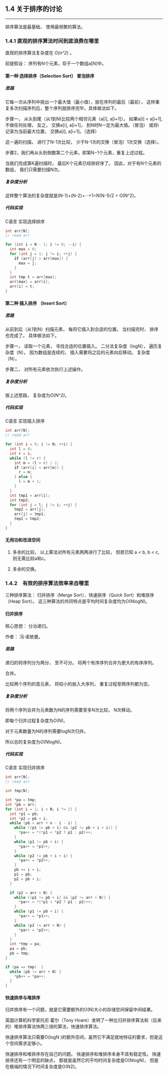 ## 1.4 关于排序的讨论

-----

排序算法是最基础、 使用最频繁的算法。

### 1.4.1 直观的排序算法时间到底浪费在哪里

直观的排序算法复杂度在 *O(n^2)* 。

前提假设： 序列有N个元素，存于一个数组a\[N\]中。

#### 第一种 选择排序（Selection Sort） 冒泡排序

##### 思路

它每一次从序列中挑出一个最大值（最小值），放在序列的最后（最前），
这样重复多次扫描序列后，整个序列就排序完毕，具体做法如下。

步骤一， 从头到尾（从1到N)比较两个相邻元素（a\[i\], a\[i+1\]）。
如果a\[i\] \< a\[i+1\], 不做任何处理，
反之， 交换a\[i\], a\[i+1\]， 到N时N一定为最大值。（冒泡）
或将i记录为当前最大位置， 交换a\[i\], a\[i+1\]。（选择）

这一遍的扫描， 进行了N-1次比较，
少于N-1次的交换（冒泡）1次交换（选择）。

步骤2，我们再从头到倒数第二个元素，即第N−1个元素，重复上述过程。

当我们完成第K遍扫描时， 最后K个元素已经排好序了。
因此，对于有N个元素的数组， 我们只需要扫描N次。

##### 复杂度分析

这样整个算法的复杂度就是(N-1)+(N-2)+···+1=N(N-1)/2 = O(N^2)。

##### 代码实现

C语言 实现选择排序

``` c
int arr[N];
// read arr

for (int i = N - 1; i != 0; --i) {
  int max = 0;
  for (int j = 1; j != i; ++j) {
    if (arr[j] > arr[max]) {
      max = j;
    }
  }
  int tmp t = arr[max];
  arr[max] = arr[i];
  arr[i] = t;
}
```

#### 第二种 插入排序 （Insert Sort）

##### 思路

从前到后（从1到N）扫描元素， 每将它插入到合适的位置。
当扫描完时， 排序也完成了。
具体做法如下。

步骤一，
读取一个元素， 寻找合适的位置插入。
二分法复杂度（logN）， 遍历复杂度（N）。
因为数组是连续的， 插入需要将之后的元素向后移动。
复杂度（N）。

步骤二，
对所有元素依次执行上述操作。

##### 复杂度分析

按上述思路， 复杂度为*O(N^2)*。

##### 代码实现

C语言 实现插入排序

``` c
int arr[N];
// read arr

for (int i = 0; i != N; ++i) {
  int l = 0;
  int r = i;
  while (l != r) {
    int m = (l + r) / 2;
    if (arr[i] < arr[m]) {
      r = m;
    } else {
      l = m + 1;
    }
  }
  int tmp1 = arr[i];
  int tmp2;
  for (int j = l; j != i; ++j) {
    tmp2 = arr[j];
    arr[j] = tmp1;
    tmp1 = tmp2;
  }
}
```

#### 无用功和改进空间

1.  多余的比较， 以上算法对所有元素两两进行了比较，
    但若已知 a \< b, b \< c, 则无需比较a和c。

2.  多余的交换。

### 1.4.2　有效的排序算法效率来自哪里

三种排序算法： 归并排序（Merge Sort）、快速排序（Quick Sort）和堆排序（Heap Sort）。
这三种算法的共同特点是平均时间复杂度均为O(NlogN)。

#### 归并排序

核心思想： 分治递归。

作者： 冯·诺依曼。

##### 思路

递归的将序列分为两分， 至不可分。
将两个有序序列合并为更大的有序序列。

合并。

比较两个序列的首元素， 将较小的放入大序列，
重复过程至两序列都为空。

##### 复杂度分析

将两个序列合并为元素数为N的序列需要至多N次比较， N次移动。

即每个归并过程复杂度为*O(N)*。

对于元素数量为N的序列需要logN次归并。

所以总的复杂度为*O(NlogN)*。

##### 代码实现

C语言 实现归并排序

``` c
int arr[N];
// read arr

int tmp[N];

int *pa = tmp;
int *pb = arr;
for (int i = 1; i < N; i *= 2) {
  int *p1 = pb;
  int *p2 = pb + i;
  while (pb < arr + n - i - i) {
    while ((p1 != pb + i) && (p2 != pb + i + i)) {
      *pa++ = *(*p1 < *p2 ? p1 : p2)++;
    }
    while (p1 != pb + i) {
      *pa++ = *p1++;
    }
    while (p2 != pb + i + i) {
      *pa++ = *p2++;
    }
    pb += i + i;
    p1 = pb;
    p2 = pb + i;
  }

  if (p2 < arr + N) {
    while ((p1 != pb + i) && (p2 != arr + N)) {
      *pa++ = *(*p1 < *p2 ? p1 : p2)++;
    }
    while (p1 != pb + i) {
      *pa++ = *p1++;
    }
    while (p2 != arr + N) {
      *pa++ = *p2++;
    }    
  }
  int *tmp = pa;
  pa = pb;
  pb = tmp;
}

if (pa == tmp)  {
  while (pb != arr + N) {
    *pb++ = *pa++;
  }
}
```

#### 快速排序与堆排序

归并排序有一个问题，就是它需要额外的O(N)大小的存储空间保留中间结果。

英国计算机科学家托尼·霍尔（Tony Hoare）发明了一种比归并排序算法和（后来的）堆排序算法快两三倍的算法，快速排序算法。

快速排序算法只需要O(logN )的额外空间，虽然它不满足就地特征的要求，但是这个空间需求足够小。

快速排序和堆排序存在自己的问题。
快速排序和堆排序本身不具有稳定性。
快速排序还有一个明显的缺点， 那就是虽然它的平均时间复杂度是O(NlogN)，
但是在极端的情况下时间复杂度是O(N2)。
